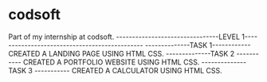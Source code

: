 # codsoft
Part of my internship at codsoft.
    --------------------------------LEVEL 1---------------------------------------------- 
                       --------------TASK 1------------
                    CREATED A LANDING PAGE USING HTML CSS.
                       --------------TASK 2 -----------
                    CREATED A PORTFOLIO WEBSITE USING HTML CSS. 
                      --------------TASK 3 -----------
                    CREATED A CALCULATOR USING HTML CSS.
  
